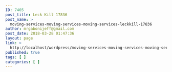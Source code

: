 ```yaml
---
ID: 7405
post_title: Leck Kill 17836
post_name: >
  moving-services-moving-services-moving-services-leckkill-17836
author: mrgabonijeff@gmail.com
post_date: 2018-03-28 01:47:36
layout: page
link: >
  http://localhost/wordpress/moving-services-moving-services-moving-services-leckkill-17836/
published: true
tags: [ ]
categories: [ ]
---
```


